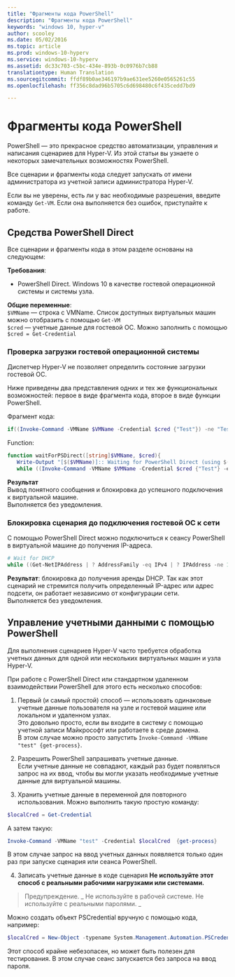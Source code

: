 ```yaml
---
title: "Фрагменты кода PowerShell"
description: "Фрагменты кода PowerShell"
keywords: "windows 10, hyper-v"
author: scooley
ms.date: 05/02/2016
ms.topic: article
ms.prod: windows-10-hyperv
ms.service: windows-10-hyperv
ms.assetid: dc33c703-c5bc-434e-893b-0c0976b7cb88
translationtype: Human Translation
ms.sourcegitcommit: ffdf89b0ae346197b9ae631ee5260e0565261c55
ms.openlocfilehash: ff356c8dad96b5705c6d698480c6f435cedd7bd9

---
```


# Фрагменты кода PowerShell

PowerShell — это прекрасное средство автоматизации, управления и написания сценариев для Hyper-V.  Из этой статьи вы узнаете о некоторых замечательных возможностях PowerShell.

Все сценарии и фрагменты кода следует запускать от имени администратора из учетной записи администратора Hyper-V.

Если вы не уверены, есть ли у вас необходимые разрешения, введите команду `Get-VM`. Если она выполняется без ошибок, приступайте к работе.


## Средства PowerShell Direct
Все сценарии и фрагменты кода в этом разделе основаны на следующем:

**Требования**:  
*  PowerShell Direct.  Windows 10 в качестве гостевой операционной системы и системы узла.

**Общие переменные**:  
`$VMName` — строка с VMName.  Список доступных виртуальных машин можно отобразить с помощью `Get-VM`  
`$cred` — учетные данные для гостевой ОС.  Можно заполнить с помощью `$cred = Get-Credential`  

### Проверка загрузки гостевой операционной системы

Диспетчер Hyper-V не позволяет определить состояние загрузки гостевой ОС.

Ниже приведены два представления одних и тех же функциональных возможностей: первое в виде фрагмента кода, второе в виде функции PowerShell.

Фрагмент кода:  
``` PowerShell
if((Invoke-Command -VMName $VMName -Credential $cred {"Test"}) -ne "Test"){Write-Host "Not Booted"} else {Write-Host "Booted"}
```  

Function:  
``` PowerShell
function waitForPSDirect([string]$VMName, $cred){
   Write-Output "[$($VMName)]:: Waiting for PowerShell Direct (using $($cred.username))"
   while ((Invoke-Command -VMName $VMName -Credential $cred {"Test"} -ea SilentlyContinue) -ne "Test") {Sleep -Seconds 1}}
```

**Результат**  
Вывод понятного сообщения и блокировка до успешного подключения к виртуальной машине.  
Выполняется без уведомления.

### Блокировка сценария до подключения гостевой ОС к сети
С помощью PowerShell Direct можно подключиться к сеансу PowerShell в виртуальной машине до получения IP-адреса.

``` PowerShell
# Wait for DHCP
while ((Get-NetIPAddress | ? AddressFamily -eq IPv4 | ? IPAddress -ne 127.0.0.1).SuffixOrigin -ne "Dhcp") {sleep -Milliseconds 10}
```

**Результат**: блокировка до получения аренды DHCP.  Так как этот сценарий не стремится получить определенный IP-адрес или адрес подсети, он работает независимо от конфигурации сети.  
Выполняется без уведомления.

## Управление учетными данными с помощью PowerShell
Для выполнения сценариев Hyper-V часто требуется обработка учетных данных для одной или нескольких виртуальных машин и узла Hyper-V.

При работе с PowerShell Direct или стандартном удаленном взаимодействии PowerShell для этого есть несколько способов:

1. Первый (и самый простой) способ — использовать одинаковые учетные данные пользователя на узле и гостевой машине или локальном и удаленном узлах.  
  Это довольно просто, если вы входите в систему с помощью учетной записи Майкрософт или работаете в среде домена.  
  В этом случае можно просто запустить `Invoke-Command -VMName "test" {get-process}`.

2. Разрешить PowerShell запрашивать учетные данные.  
  Если учетные данные не совпадают, каждый раз будет появляться запрос на их ввод, чтобы вы могли указать необходимые учетные данные для виртуальной машины.

3. Хранить учетные данные в переменной для повторного использования.
  Можно выполнить такую простую команду:  
  ``` PowerShell
  $localCred = Get-Credential
   ```
  А затем такую:
  ``` PowerShell
  Invoke-Command -VMName "test" -Credential $localCred  {get-process} 
  ```
  В этом случае запрос на ввод учетных данных появляется только один раз при запуске сценария или сеанса PowerShell.

4. Записать учетные данные в коде сценария  **Не используйте этот способ с реальными рабочими нагрузками или системами.**
 > Предупреждение. _ Не используйте в рабочей системе.  Не используйте с реальными паролями. _
  
  Можно создать объект PSCredential вручную с помощью кода, например:  
  ``` PowerShell
  $localCred = New-Object -typename System.Management.Automation.PSCredential -argumentlist "Administrator", (ConvertTo-SecureString "P@ssw0rd" -AsPlainText -Force) 
  ```
  Этот способ крайне небезопасен, но может быть полезен для тестирования.  В этом случае сеанс запускается без запроса на ввод пароля. 




<!--HONumber=Oct16_HO4-->


